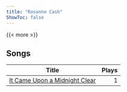 ```yaml
---
title: "Rosanne Cash"
ShowToc: false
---
```


{{< more >}}

## Songs
Title | Plays 
----- | -----: 
[It Came Upon a Midnight Clear](/songs/it-came-upon-a-midnight-clear) | 1

